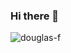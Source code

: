 ### Hi there 👋
<p align="left"> <img src="https://gh-stats-douglas-francis-projects.vercel.app/api?username=douglas-f&show_icons=true&theme=gotham" alt="douglas-f" />

<!--
**douglas-f/douglas-f** is a ✨ _special_ ✨ repository because its `README.md` (this file) appears on your GitHub profile.

Here are some ideas to get you started:

- 🔭 I’m currently working on ...
- 🌱 I’m currently learning ...
- 👯 I’m looking to collaborate on ...
- 🤔 I’m looking for help with ...
- 💬 Ask me about ...
- 📫 How to reach me: ...
- 😄 Pronouns: ...
- ⚡ Fun fact: ...
-->
